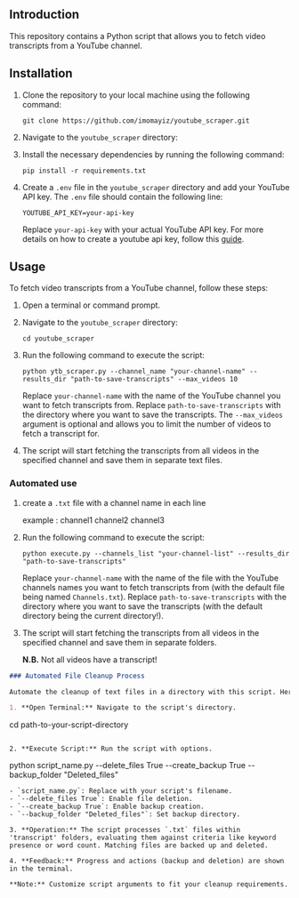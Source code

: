 ## Introduction

This repository contains a Python script that allows you to fetch video transcripts from a YouTube channel.

## Installation

1. Clone the repository to your local machine using the following command:

   ```
   git clone https://github.com/imomayiz/youtube_scraper.git
   ```

2. Navigate to the `youtube_scraper` directory:

3. Install the necessary dependencies by running the following command:

   ```
   pip install -r requirements.txt
   ```

4. Create a `.env` file in the `youtube_scraper` directory and add your YouTube API key. The `.env` file should contain the following line:

   ```
   YOUTUBE_API_KEY=your-api-key
   ```

   Replace `your-api-key` with your actual YouTube API key. For more details on how to create a youtube api key, follow this [guide](https://medium.com/@momayiz.imane/scraping-youtube-video-transcripts-5e3edee5656b).

## Usage

To fetch video transcripts from a YouTube channel, follow these steps:

1. Open a terminal or command prompt.

2. Navigate to the `youtube_scraper` directory:

   ```
   cd youtube_scraper
   ```

3. Run the following command to execute the script:

   ```
   python ytb_scraper.py --channel_name "your-channel-name" --results_dir "path-to-save-transcripts" --max_videos 10
   ```

   Replace `your-channel-name` with the name of the YouTube channel you want to fetch transcripts from. Replace `path-to-save-transcripts` with the directory where you want to save the transcripts. The `--max_videos` argument is optional and allows you to limit the number of videos to fetch a transcript for.

4. The script will start fetching the transcripts from all videos in the specified channel and save them in separate text files.

### Automated use

1. create a `.txt` file with a channel name in each line

   example :
   channel1
   channel2
   channel3

2. Run the following command to execute the script:

   ```
   python execute.py --channels_list "your-channel-list" --results_dir "path-to-save-transcripts"
   ```

   Replace `your-channel-name` with the name of the file with the YouTube channels names you want to fetch transcripts from (with the default file being named `Channels.txt`). Replace `path-to-save-transcripts` with the directory where you want to save the transcripts (with the default directory being the current directory!).

3. The script will start fetching the transcripts from all videos in the specified channel and save them in separate folders.

   **N.B.** Not all videos have a transcript!

```markdown
### Automated File Cleanup Process

Automate the cleanup of text files in a directory with this script. Here's how to use it:

1. **Open Terminal:** Navigate to the script's directory.
```

cd path-to-your-script-directory

```

2. **Execute Script:** Run the script with options.
```

python script_name.py --delete_files True --create_backup True --backup_folder "Deleted_files"

```
- `script_name.py`: Replace with your script's filename.
- `--delete_files True`: Enable file deletion.
- `--create_backup True`: Enable backup creation.
- `--backup_folder "Deleted_files"`: Set backup directory.

3. **Operation:** The script processes `.txt` files within 'transcript' folders, evaluating them against criteria like keyword presence or word count. Matching files are backed up and deleted.

4. **Feedback:** Progress and actions (backup and deletion) are shown in the terminal.

**Note:** Customize script arguments to fit your cleanup requirements.
```
